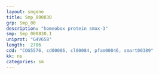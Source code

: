 ```yaml
---
layout: smgene
title: Smp_000830
grp: Smp_00
description: "homeobox protein smox-3"
smp: Smp_000830.1
uniprot: "G4V658"
length:  2706
cdd: "COG5576, cd00086, cl00084, pfam00046, smart00389"
kk: ns
categories: sm
---
```

